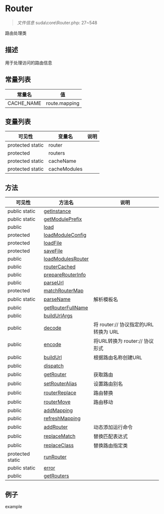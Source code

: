 #  Router 

> *文件信息* suda\core\Router.php: 27~548


路由处理类


## 描述



用于处理访问的路由信息
## 常量列表
| 常量名  |  值|
|--------|----|
|CACHE_NAME | route.mapping | 


## 变量列表
| 可见性 |  变量名   | 说明 |
|--------|----|------|
| protected  static  | router | | 
| protected    | routers | | 
| protected  static  | cacheName | | 
| protected  static  | cacheModules | | 

## 方法

| 可见性 | 方法名 | 说明 |
|--------|-------|------|
|  public  static|[getInstance](Router/getInstance.md) |  |
|  public  static|[getModulePrefix](Router/getModulePrefix.md) |  |
|  public  |[load](Router/load.md) |  |
|  protected  |[loadModuleConfig](Router/loadModuleConfig.md) |  |
|  protected  |[loadFile](Router/loadFile.md) |  |
|  protected  |[saveFile](Router/saveFile.md) |  |
|  public  |[loadModulesRouter](Router/loadModulesRouter.md) |  |
|  public  |[routerCached](Router/routerCached.md) |  |
|  public  |[prepareRouterInfo](Router/prepareRouterInfo.md) |  |
|  public  |[parseUrl](Router/parseUrl.md) |  |
|  protected  |[matchRouterMap](Router/matchRouterMap.md) |  |
|  public  static|[parseName](Router/parseName.md) | 解析模板名 |
|  public  |[getRouterFullName](Router/getRouterFullName.md) |  |
|  public  |[buildUrlArgs](Router/buildUrlArgs.md) |  |
|  public  |[decode](Router/decode.md) | 将 router:// 协议指定的URL转换为 URL |
|  public  |[encode](Router/encode.md) | 将URL转换为 router:// 协议形式 |
|  public  |[buildUrl](Router/buildUrl.md) | 根据路由名称创建URL |
|  public  |[dispatch](Router/dispatch.md) |  |
|  public  |[getRouter](Router/getRouter.md) | 获取路由 |
|  public  |[setRouterAlias](Router/setRouterAlias.md) | 设置路由别名 |
|  public  |[routerReplace](Router/routerReplace.md) | 路由替换 |
|  public  |[routerMove](Router/routerMove.md) | 路由移动 |
|  public  |[addMapping](Router/addMapping.md) |  |
|  public  |[refreshMapping](Router/refreshMapping.md) |  |
|  public  |[addRouter](Router/addRouter.md) | 动态添加运行命令 |
|  public  |[replaceMatch](Router/replaceMatch.md) | 替换匹配表达式 |
|  public  |[replaceClass](Router/replaceClass.md) | 替换路由指定类 |
|  protected  static|[runRouter](Router/runRouter.md) |  |
|  public  static|[error](Router/error.md) |  |
|  public  |[getRouters](Router/getRouters.md) |  |
 

## 例子

example